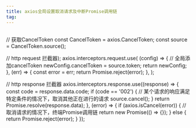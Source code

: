 ```yaml
---
title: axios全局设置取消请求及中断Promise调用链
tag:
---
```

```
```
// 获取CancelToken
const CancelToken = axios.CancelToken;
const source = CancelToken.source();

// http request 拦截器);
axios.interceptors.request.use(
  (config) => {
    // 全局添加cancelToken
    newConfig.cancelToken = source.token;
    return newConfig;
  },
  (err) => {
    const error = err;
    return Promise.reject(error);
  },
);

// http response 拦截器
axios.interceptors.response.use((response) => {
  const code = response.data.code;
  if (code == '002') {
    // 某个请求的响应满足特定条件的情况下，取消其他正在进行的请求
    source.cancel();
  }
  return Promise.resolve(response.data);
}, (error) => {
  if (axios.isCancel(error)) { // 取消请求的情况下，终端Promise调用链
    return new Promise(() => {});
  } else {
    return Promise.reject(error);
  }
});
```

